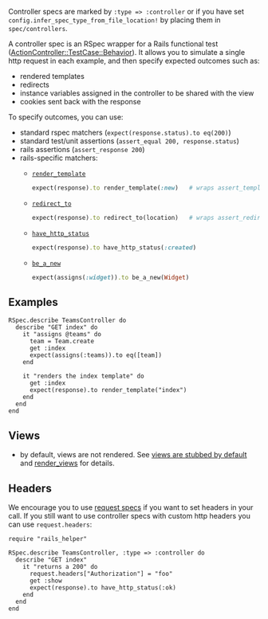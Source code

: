 Controller specs are marked by `:type => :controller` or if you have set
`config.infer_spec_type_from_file_location!` by placing them in `spec/controllers`.

A controller spec is an RSpec wrapper for a Rails functional test
([ActionController::TestCase::Behavior](https://github.com/rails/rails/blob/master/actionpack/lib/action_controller/test_case.rb)).
It allows you to simulate a single http request in each example, and then
specify expected outcomes such as:

* rendered templates
* redirects
* instance variables assigned in the controller to be shared with the view
* cookies sent back with the response

To specify outcomes, you can use:

- standard rspec matchers (`expect(response.status).to eq(200)`)
- standard test/unit assertions (`assert_equal 200, response.status`)
- rails assertions (`assert_response 200`)
- rails-specific matchers:
  - [`render_template`](matchers/render-template-matcher)

    ```ruby
    expect(response).to render_template(:new)   # wraps assert_template
    ```
  - [`redirect_to`](matchers/redirect-to-matcher)

    ```ruby
    expect(response).to redirect_to(location)   # wraps assert_redirected_to
    ```
  - [`have_http_status`](matchers/have-http-status-matcher)

    ```ruby
    expect(response).to have_http_status(:created)
    ```
  - [`be_a_new`](#)

    ```ruby
    expect(assigns(:widget)).to be_a_new(Widget)
    ```

## Examples

    RSpec.describe TeamsController do
      describe "GET index" do
        it "assigns @teams" do
          team = Team.create
          get :index
          expect(assigns(:teams)).to eq([team])
        end

        it "renders the index template" do
          get :index
          expect(response).to render_template("index")
        end
      end
    end

## Views

* by default, views are not rendered. See
  [views are stubbed by default](controller-specs/views-are-stubbed-by-default) and
  [render_views](controller-specs/render-views) for details.

## Headers

We encourage you to use [request specs](https://relishapp.com/rspec/rspec-rails/docs/request-specs/request-spec) if you want
to set headers in your call. If you still want to use controller specs with custom http headers
you can use `request.headers`:

    require "rails_helper"

    RSpec.describe TeamsController, :type => :controller do
      describe "GET index"
        it "returns a 200" do
          request.headers["Authorization"] = "foo"
          get :show
          expect(response).to have_http_status(:ok)
        end
      end
    end
